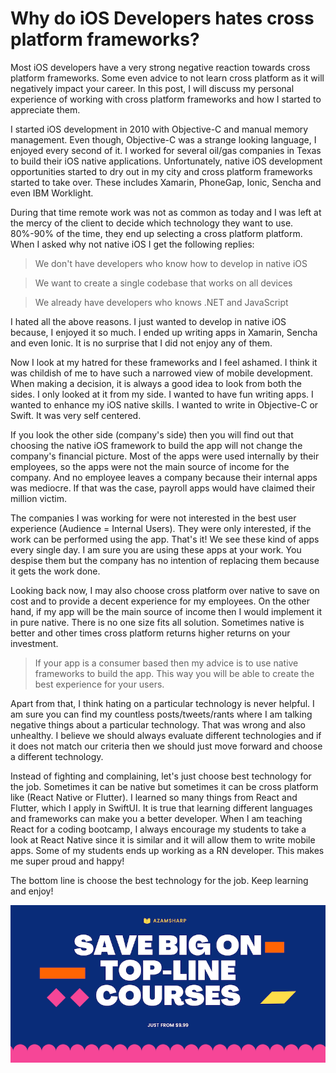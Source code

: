 # Why do iOS Developers hates cross platform frameworks? 

Most iOS developers have a very strong negative reaction towards cross platform frameworks. Some even advice to not learn cross platform as it will negatively impact your career. In this post, I will discuss my personal experience of working with cross platform frameworks and how I started to appreciate them. 

I started iOS development in 2010 with Objective-C and manual memory management. Even though, Objective-C was a strange looking language, I enjoyed every second of it. I worked for several oil/gas companies in Texas to build their iOS native applications. Unfortunately, native iOS development opportunities started to dry out in my city and cross platform frameworks started to take over. These includes Xamarin, PhoneGap, Ionic, Sencha and even IBM Worklight. 

During that time remote work was not as common as today and I was left at the mercy of the client to decide which technology they want to use. 80%-90% of the time, they end up selecting a cross platform platform. When I asked why not native iOS I get the following replies: 

> We don't have developers who know how to develop in native iOS

> We want to create a single codebase that works on all devices 

> We already have developers who knows .NET and JavaScript

I hated all the above reasons. I just wanted to develop in native iOS because, I enjoyed it so much. I ended up writing apps in Xamarin, Sencha and even Ionic. It is no surprise that I did not enjoy any of them. 

Now I look at my hatred for these frameworks and I feel ashamed. I think it was childish of me to have such a narrowed view of mobile development. When making a decision, it is always a good idea to look from both the sides. I only looked at it from my side. I wanted to have fun writing apps. I wanted to enhance my iOS native skills. I wanted to write in Objective-C or Swift. It was very self centered. 

If you look the other side (company's side) then you will find out that choosing the native iOS framework to build the app will not change the company's financial picture. Most of the apps were used internally by their employees, so the apps were not the main source of income for the company. And no employee leaves a company because their internal apps was mediocre. If that was the case, payroll apps would have claimed their million victim. 

The companies I was working for were not interested in the best user experience (Audience = Internal Users). They were only interested, if the work can be performed using the app. That's it! We see these kind of apps every single day. I am sure you are using these apps at your work. You despise them but the company has no intention of replacing them because it gets the work done. 

Looking back now, I may also choose cross platform over native to save on cost and to provide a decent experience for my employees. On the other hand, if my app will be the main source of income then I would implement it in pure native. There is no one size fits all solution. Sometimes native is better and other times cross platform returns higher returns on your investment.   

> If your app is a consumer based then my advice is to use native frameworks to build the app. This way you will be able to create the best experience for your users.  

Apart from that, I think hating on a particular technology is never helpful. I am sure you can find my countless posts/tweets/rants where I am talking negative things about a particular technology. That was wrong and also unhealthy. I believe we should always evaluate different technologies and if it does not match our criteria then we should just move forward and choose a different technology.

Instead of fighting and complaining, let's just choose best technology for the job. Sometimes it can be native but sometimes it can be cross platform like (React Native or Flutter). I learned so many things from React and Flutter, which I apply in SwiftUI. It is true that learning different languages and frameworks can make you a better developer. When I am teaching React for a coding bootcamp, I always encourage my students to take a look at React Native since it is similar and it will allow them to write mobile apps. Some of my students ends up working as a RN developer. This makes me super proud and happy! 

The bottom line is choose the best technology for the job. Keep learning and enjoy!


<center>
<a href = "http://www.azamsharp.com/courses">
<img src="https://raw.githubusercontent.com/azamsharp/azamsharp.github.io/master/_posts/images/banner.png"> 
</a>
</center>